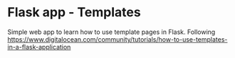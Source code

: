 # Flask app - Templates

Simple web app to learn how to use template pages in Flask. 
Following https://www.digitalocean.com/community/tutorials/how-to-use-templates-in-a-flask-application